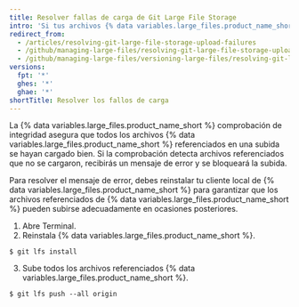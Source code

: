 ```yaml
---
title: Resolver fallas de carga de Git Large File Storage
intro: 'Si tus archivos {% data variables.large_files.product_name_short %} no se cargaron bien, puedes tomar varias medidas para solucionar los problemas de error de carga.'
redirect_from:
  - /articles/resolving-git-large-file-storage-upload-failures
  - /github/managing-large-files/resolving-git-large-file-storage-upload-failures
  - /github/managing-large-files/versioning-large-files/resolving-git-large-file-storage-upload-failures
versions:
  fpt: '*'
  ghes: '*'
  ghae: '*'
shortTitle: Resolver los fallos de carga
---
```


La {% data variables.large_files.product_name_short %} comprobación de integridad asegura que todos los archivos {% data variables.large_files.product_name_short %} referenciados en una subida se hayan cargado bien. Si la comprobación detecta archivos referenciados que no se cargaron, recibirás un mensaje de error y se bloqueará la subida.

Para resolver el mensaje de error, debes reinstalar tu cliente local de {% data variables.large_files.product_name_short %} para garantizar que los archivos referenciados de {% data variables.large_files.product_name_short %} pueden subirse adecuadamente en ocasiones posteriores.

1. Abre Terminal.
2. Reinstala {% data variables.large_files.product_name_short %}.
  ```shell
  $ git lfs install
  ```
3. Sube todos los archivos referenciados {% data variables.large_files.product_name_short %}.
  ```shell
  $ git lfs push --all origin
  ```
